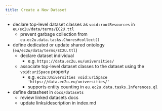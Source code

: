 ```yaml
---
title: Create a New Dataset
---
```


- declare top-level dataset classes as `void:rootResources` in `eu/ec2u/data/terms/EC2U.ttl`
  - prevent garbage collection from `eu.ec2u.data.tasks.Chores#collect()`
- define dedicated or update shared ontology (`eu/ec2u/data/terms/EC2U.ttl`)
  - declare dataset individual
    - e.g. `https://data.ec2u.eu/universities/`
  - associate top-level dataset classes to the dataset using the `void:uriSpace` property
    - e.g. `ec2u:Universities void:uriSpace 'https://data.ec2u.eu/universities/'`
    - supports entity counting in `eu.ec2u.data.tasks.Inferences.ql`
- define datasheet in `docs/datasets`
  - review linked datasets docs
  - update links/description in index.md
